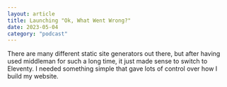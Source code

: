 ```yaml
---
layout: article
title: Launching "Ok, What Went Wrong?"
date: 2023-05-04
category: "podcast"
---
```


There are many different static site generators out there, but after having used middleman for such a long time, it just made sense to switch to Eleventy. I needed something simple that gave lots of control over how I build my website.
<!-- excerpt -->